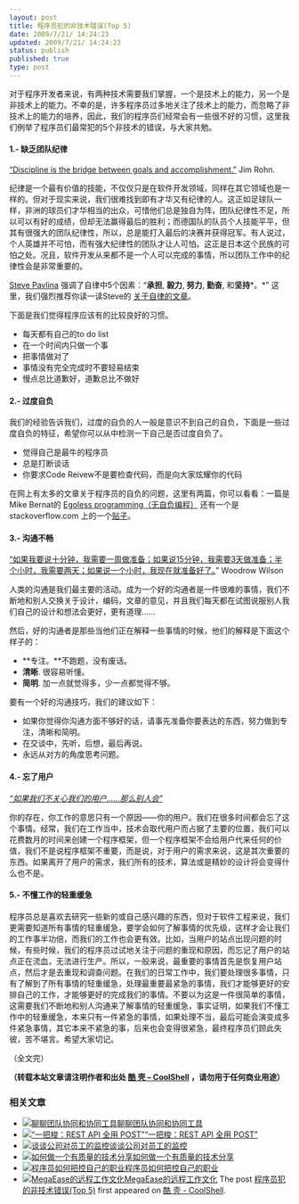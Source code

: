 ```yaml
---
layout: post
title: 程序员犯的非技术错误(Top 5)
date: 2009/7/21/ 14:24:23
updated: 2009/7/21/ 14:24:23
status: publish
published: true
type: post
---
```




对于程序开发者来说，有两种技术需要我们掌握，一个是技术上的能力，另一个是非技术上的能力。不幸的是，许多程序员过多地关注了技术上的能力，而忽略了非技术上的能力的培养，因此，我们的程序员们经常会有一些很不好的习惯，这里我们例举了程序员们最常犯的5个非技术的错误，与大家共勉。


#### 1.- 缺乏团队纪律


[“Discipline is the bridge between goals and accomplishment.”](http://thinkexist.com/quotation/discipline_is_the_bridge_between_goals_and/210477.html) Jim Rohn.


纪律是一个最有价值的技能，不仅仅只是在软件开发领域，同样在其它领域也是一样的。但对于现实来说，我们很难找到即有才华又有纪律的人。这正如足球队一样，非洲的球员们才华相当的出众，可惜他们总是独自为阵，团队纪律性不足，所以可以有好的成绩，但却无法赢得最后的胜利；而德国队的队员个人技能平平，但其有很强大的团队纪律性，所以，总是能打入最后的决赛并获得冠军。有人说过，个人英雄并不可怕，而有强大纪律性的团队才让人可怕。这正是日本这个民族的可怕之处。况且，软件开发从来都不是一个人可以完成的事情，所以团队工作中的纪律性会是非常重要的。


[Steve Pavlina](http://www.stevepavlina.com/) 强调了自律中5个因素：“**承担**, **毅力**, **努力**, **勤奋**, 和**坚持***。*” 这里，我们强烈推荐你读一读Steve的 [关于自律的文章](http://www.stevepavlina.com/blog/2005/06/self-discipline/)。



下面是我们觉得程序应该有的比较良好的习惯。


* 每天都有自己的to do list
* 在一个时间内只做一个事
* 把事情做对了
* 事情没有完全完成时不要轻易结束
* 慢点总比道歉好，道歉总比不做好


#### 2.- 过度自负


我们的经验告诉我们，过度的自负的人一般是意识不到自己的自负，下面是一些过度自负的特征，希望你可以从中检测一下自己是否过度自负了。


* 觉得自己是最牛的程序员
* 总是打断谈话
* 你要求Code Reivew不是要检查代码，而是向大家炫耀你的代码


在网上有太多的文章关于程序员的自负的问题，这里有两篇，你可以看看：一篇是Mike Bernat的 [Egoless programming（无自负编程）](http://mikebernat.com/blog/Egoless_Programming_-_Developing_Without_the_Attitude) 还有一个是stackoverflow.com 上的一个[贴子](http://stackoverflow.com/questions/229393/how-do-you-control-your-programmer-ego)。


#### 3.- 沟通不畅


[“如果我要说十分钟，我需要一周做准备；如果说15分钟，我需要3天做准备；半个小时，我需要两天；如果说一个小时，我现在就准备好了。](http://www.wisdomquotes.com/000747.html)” Woodrow Wilson


人类的沟通是我们最主要的活动。成为一个好的沟通者是一件很难的事情，我们不断地和别人交换关于设计，编码，文章的意见，并且我们每天都在试图说服别人我们自己的设计和想法会更好，更有道理……


然后，好的沟通者是那些当他们正在解释一些事情的时候，他们的解释是下面这个样子的：


* **专注。**不跑题，没有废话。
* **清晰**. 很容易听懂。
* **简明**. 加一点就觉得多，少一点都觉得不够。


要有一个好的沟通技巧，我们的建议如下：


* 如果你觉得你沟通方面不够好的话，请事先准备你要表达的东西，努力做到专注，清晰和简明。
* 在交谈中，先听，后想，最后再说。
* 永远从对方的角度思考问题。


#### 4.- 忘了用户


*[“如果我们不关心我们的用户……那么别人会”](http://thinkexist.com/quotation/if_we_don-t_take_care_of_the_customer-somebody/335078.html)*


你的存在，你工作的意思只有一个原因——你的用户。我们在很多时间都会忘了这个事情。经常，我们在工作当中，技术会取代用户而占据了主要的位置，我们可以花费数月的时间来创建一个程序框架，但一个程序框架不会给用户代来任何的价值，我们不是说程序框架不重要，而是说，对于用户的需求来说，这是其次重要的东西。如果离开了用户的需求，我们所有的技术，算法或是精妙的设计将会变得什么也不是。


#### 5.- 不懂工作的轻重缓急


程序员总是喜欢去研究一些新的或自己感兴趣的东西，但对于软件工程来说，我们更需要知道所有事情的轻重缓急，要学会如何了解事情的优先级，这样才会让我们的工作事半功倍，而我们的工作也会更有效。比如，当用户的站点出现问题的时候，有些时候，我们的程序员过试地关注于问题的重现和原因，而忘记了用户的站点正在流血，无法进行生产。所以，一般来说，最重要的事情首先是恢复用户站点，然后才是去重现和调查问题。在我们的日常工作中，我们要处理很多事情，只有了解到了所有事情的轻重缓急，处理最重要最紧急的事情，我们才能够更好的安排自己的工作，才能够更好的完成我们的事情。不要以为这是一件很简单的事情，这需要我们不断地和别人沟通来了解事情的轻重缓急，事实证明，如果我们不懂工作中的轻重缓急，本来只有一件紧急的事情，如果处理不当，最后可能会演变成多件紧急事情，其它本来不紧急的事，后来也会变得很紧急，最终程序员们顾此失彼，苦不堪言。希望大家切记。


（全文完）





**（转载本站文章请注明作者和出处 [酷 壳 – CoolShell](https://coolshell.cn/) ，请勿用于任何商业用途）**



### 相关文章

* [![聊聊团队协同和协同工具](https://coolshell.cn/wp-content/uploads/2022/10/communication-150x150.png)](https://coolshell.cn/articles/22298.html)[聊聊团队协同和协同工具](https://coolshell.cn/articles/22298.html)
* [![“一把梭：REST API 全用 POST”](https://coolshell.cn/wp-content/uploads/2022/02/http_method-150x150.png)](https://coolshell.cn/articles/22173.html)[“一把梭：REST API 全用 POST”](https://coolshell.cn/articles/22173.html)
* [![谈谈公司对员工的监控](https://coolshell.cn/wp-content/uploads/2022/02/monitoring-150x150.jpeg)](https://coolshell.cn/articles/22157.html)[谈谈公司对员工的监控](https://coolshell.cn/articles/22157.html)
* [![如何做一个有质量的技术分享](https://coolshell.cn/wp-content/uploads/2021/07/knowledge_sharing-300x169-1-150x150.jpeg)](https://coolshell.cn/articles/21589.html)[如何做一个有质量的技术分享](https://coolshell.cn/articles/21589.html)
* [![程序员如何把控自己的职业](https://coolshell.cn/wp-content/uploads/2020/08/programmer.01-e1596792460687-150x150.png)](https://coolshell.cn/articles/20977.html)[程序员如何把控自己的职业](https://coolshell.cn/articles/20977.html)
* [![MegaEase的远程工作文化](https://coolshell.cn/wp-content/uploads/2020/01/remote-150x150.jpg)](https://coolshell.cn/articles/20765.html)[MegaEase的远程工作文化](https://coolshell.cn/articles/20765.html)
The post [程序员犯的非技术错误(Top 5)](https://coolshell.cn/articles/1145.html) first appeared on [酷 壳 - CoolShell](https://coolshell.cn).